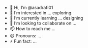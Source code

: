 - 👋 Hi, I’m @asadrafi01
- 👀 I’m interested in ... exploring 
- 🌱 I’m currently learning ... designing 
- 💞️ I’m looking to collaborate on ...
- 📫 How to reach me ...
- 😄 Pronouns: ...
- ⚡ Fun fact: ...

<!---
asadrafi01/asadrafi01 is a ✨ special ✨ repository because its `README.md` (this file) appears on your GitHub profile.
You can click the Preview link to take a look at your changes.
--->

